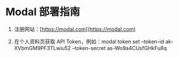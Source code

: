 # Modal 部署指南

1. 注册网站：[https://modal.com](https://modal.com)

2. 在个人资料页获取 API Token，例如：modal token set –token-id ak-XVbmGM9PF3TLwiu52 –token-secret as-Wo9a4CUsfGHkFu8q


